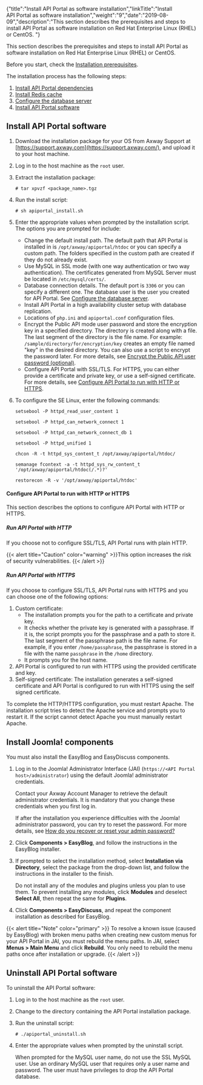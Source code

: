 {"title":"Install API Portal as software installation","linkTitle":"Install API Portal as software installation","weight":"9","date":"2019-08-09","description":"This section describes the prerequisites and steps to install API Portal as software installation on Red Hat Enterprise Linux (RHEL) or CentOS. "} ﻿

This section describes the prerequisites and steps to install API Portal as software installation on Red Hat Enterprise Linux (RHEL) or CentOS.

Before you start, check the [Installation prerequisites](install_software_prereqs.htm).

The installation process has the following steps:

1.  [Install API Portal dependencies](install_nodeps.htm)
2.  [Install Redis cache](install_software_redis.htm)
3.  [Configure the database server](install_software_configure_database.htm)
4.  [Install API Portal software](install_software_install.htm#Install2)

## Install API Portal software

1.  Download the installation package for your OS from Axway Support at [https://support.axway.com](https://support.axway.com/), and upload it to your host machine.
2.  Log in to the host machine as the `root` user.
3.  Extract the installation package:

    ```
    # tar xpvzf <package_name>.tgz
    ```

5.  Run the install script:

    ```
    # sh apiportal_install.sh
    ```

7.  Enter the appropriate values when prompted by the installation script. The options you are prompted for include:
    -   Change the default install path. The default path that API Portal is installed in is `/opt/axway/apiportal/htdoc` or you can specify a custom path. The folders specified in the custom path are created if they do not already exist.
    -   Use MySQL in SSL mode (with one way authentication or two way authentication). The certificates generated from MySQL Server must be located in `/etc/mysql/certs/`.
    -   Database connection details. The default port is `3306` or you can specify a different one. The database user is the user you created for API Portal. See [Configure the database server](install_software_configure_database.htm).
    -   Install API Portal in a high availability cluster setup with database replication.
    -   Locations of `php.ini` and `apiportal.conf` configuration files.
    -   Encrypt the Public API mode user password and store the encryption key in a specified directory. The directory is created along with a file. The last segment of the directory is the file name. For example: `/sample/directory/for/encryption/key` creates an empty file named "key" in the desired directory. You can also use a script to encrypt the password later. For more details, see [Encrypt the Public API user password (optional)](Upgrade_software.htm#Encrypt).
    -   Configure API Portal with SSL/TLS. For HTTPS, you can either provide a certificate and private key, or use a self-signed certificate. For more details, see [Configure API Portal to run with HTTP or HTTPS](#Configur).

8.  To configure the SE Linux, enter the following commands:

    ```
    setsebool -P httpd_read_user_content 1

    setsebool -P httpd_can_network_connect 1

    setsebool -P httpd_can_network_connect_db 1

    setsebool -P httpd_unified 1

    chcon -R -t httpd_sys_content_t /opt/axway/apiportal/htdoc/

    semanage fcontext -a -t httpd_sys_rw_content_t '/opt/axway/apiportal/htdoc(/.*)?'

    restorecon -R -v '/opt/axway/apiportal/htdoc'
    ```

#### Configure API Portal to run with HTTP or HTTPS

This section describes the options to configure API Portal with HTTP or HTTPS.

##### Run API Portal with HTTP

If you choose not to configure SSL/TLS, API Portal runs with plain HTTP.

{{< alert title="Caution" color="warning" >}}This option increases the risk of security vulnerabilities. {{< /alert >}}

##### Run API Portal with HTTPS

If you choose to configure SSL/TLS, API Portal runs with HTTPS and you can choose one of the following options:

1.  Custom certificate:
    -   The installation prompts you for the path to a certificate and private key.
    -   It checks whether the private key is generated with a passphrase. If it is, the script prompts you for the passphrase and a path to store it. The last segment of the passphrase path is the file name. For example, if you enter `/home/passphrase`, the passphrase is stored in a file with the name `passphrase` in the `/home` directory.
    -   It prompts you for the host name.
2.  API Portal is configured to run with HTTPS using the provided certificate and key.
3.  Self-signed certificate: The installation generates a self-signed certificate and API Portal is configured to run with HTTPS using the self signed certificate.

To complete the HTTP/HTTPS configuration, you must restart Apache. The installation script tries to detect the Apache service and prompts you to restart it. If the script cannot detect Apache you must manually restart Apache.

## Install Joomla! components

You must also install the EasyBlog and EasyDiscuss components.

1.  Log in to the Joomla! Administrator Interface (JAI) (`https://<API Portal host>/administrator`) using the default Joomla! administrator credentials.

    Contact your Axway Account Manager to retrieve the default administrator credentials. It is mandatory that you change these credentials when you first log in.
    
    If after the installation you experience difficulties with the Joomla! administrator password, you can try to reset the password. For more details, see [How do you recover or reset your admin password?](https://docs.joomla.org/How_do_you_recover_or_reset_your_admin_password%3F)

3.  Click **Components > EasyBlog**, and follow the instructions in the EasyBlog installer.
4.  If prompted to select the installation method, select **Installation via Directory**, select the package from the drop-down list, and follow the instructions in the installer to the finish.

    Do not install any of the modules and plugins unless you plan to use them. To prevent installing any modules, click **Modules** and deselect **Select All**, then repeat the same for **Plugins**.

6.  Click **Components > EasyDiscuss**, and repeat the component installation as described for EasyBlog.

{{< alert title="Note" color="primary" >}} To resolve a known issue (caused by EasyBlog) with broken menu paths when creating new custom menus for your API Portal in JAI, you must rebuild the menu paths. In JAI, select **Menus > Main Menu** and click **Rebuild**. You only need to rebuild the menu paths once after installation or upgrade. {{< /alert >}}

## Uninstall API Portal software

To uninstall the API Portal software:

1.  Log in to the host machine as the `root` user.
2.  Change to the directory containing the API Portal installation package.
3.  Run the uninstall script:

    ```
    # ./apiportal_uninstall.sh
    ```

5.  Enter the appropriate values when prompted by the uninstall script.

    When prompted for the MySQL user name, do not use the SSL MySQL user. Use an ordinary MySQL user that requires only a user name and password. The user must have privileges to drop the API Portal database.
